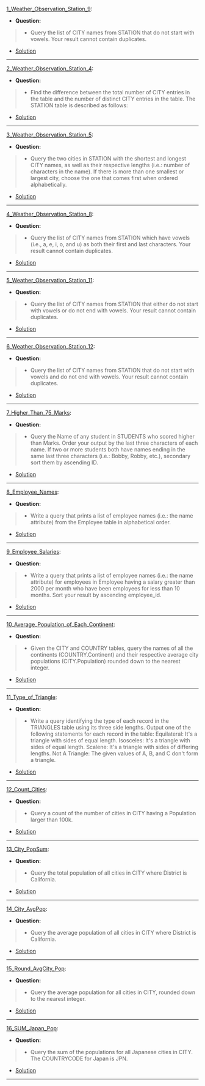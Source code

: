 [1_Weather_Observation_Station_9](https://www.hackerrank.com/challenges/weather-observation-station-9/problem): 
* **Question:**
> * Query the list of CITY names from STATION that do not start with vowels. Your result cannot contain duplicates.
* [Solution](https://github.com/Jtrahan88/SQL/blob/main/HackerRank/SQL-Basics/1_Weather_Observation_Station_9)
---

[2_Weather_Observation_Station_4](https://www.hackerrank.com/challenges/weather-observation-station-4/problem): 
* **Question:**
> * Find the difference between the total number of CITY entries in the table and the number of distinct CITY entries in the table.
The STATION table is described as follows:
* [Solution](https://github.com/Jtrahan88/SQL/blob/main/HackerRank/SQL-Basics/2_Weather_Observation_Station_4)
---

[3_Weather_Observation_Station_5](https://www.hackerrank.com/challenges/weather-observation-station-5/problem): 
* **Question:**
> * Query the two cities in STATION with the shortest and longest CITY names, as well as their respective lengths (i.e.: number of characters in the name). If there is more than one smallest or largest city, choose the one that comes first when ordered alphabetically.
* [Solution](https://github.com/Jtrahan88/SQL/blob/main/HackerRank/SQL-Basics/3_Weather_Observation_Station_5)
---

[4_Weather_Observation_Station_8](https://www.hackerrank.com/challenges/weather-observation-station-8/problem): 
* **Question:**
> * Query the list of CITY names from STATION which have vowels (i.e., a, e, i, o, and u) as both their first and last characters. Your result cannot contain duplicates.
* [Solution](https://github.com/Jtrahan88/SQL/blob/main/HackerRank/SQL-Basics/4_Weather_Observation_Station_8)
---

[5_Weather_Observation_Station_11](https://www.hackerrank.com/challenges/weather-observation-station-11/problem): 
* **Question:**
> * Query the list of CITY names from STATION that either do not start with vowels or do not end with vowels. Your result cannot contain duplicates.
* [Solution](https://github.com/Jtrahan88/SQL/blob/main/HackerRank/SQL-Basics/5_Weather_Observation_Station_11)
---

[6_Weather_Observation_Station_12](https://www.hackerrank.com/challenges/weather-observation-station-12/problem): 
* **Question:**
> * Query the list of CITY names from STATION that do not start with vowels and do not end with vowels. Your result cannot contain duplicates.
* [Solution](https://github.com/Jtrahan88/SQL/blob/main/HackerRank/SQL-Basics/6_Weather_Observation_Station_12)
---

[7_Higher_Than_75_Marks](https://www.hackerrank.com/challenges/more-than-75-marks/problem?h_r=profile): 
* **Question:**
> * Query the Name of any student in STUDENTS who scored higher than  Marks. Order your output by the last three characters of each name. If two or more students both have names ending in the same last three characters (i.e.: Bobby, Robby, etc.), secondary sort them by ascending ID.
* [Solution](https://github.com/Jtrahan88/SQL/blob/main/HackerRank/SQL-Basics/7_Higher_Than_75_Marks)
---

[8_Employee_Names](https://www.hackerrank.com/challenges/name-of-employees/problem): 
* **Question:**
> * Write a query that prints a list of employee names (i.e.: the name attribute) from the Employee table in alphabetical order.
* [Solution](https://github.com/Jtrahan88/SQL/blob/main/HackerRank/SQL-Basics/8_Employee_Names)
---

[9_Employee_Salaries](https://www.hackerrank.com/challenges/salary-of-employees/problem?h_r=profile): 
* **Question:**
> * Write a query that prints a list of employee names (i.e.: the name attribute) for employees in Employee having a salary greater than 2000 per month who have been employees for less than 10 months. Sort your result by ascending employee_id.
* [Solution](https://github.com/Jtrahan88/SQL/blob/main/HackerRank/SQL-Basics/9_Employee_Salaries)
---

[10_Average_Population_of_Each_Continent](https://www.hackerrank.com/challenges/average-population-of-each-continent/problem): 
* **Question:**
> * Given the CITY and COUNTRY tables, query the names of all the continents (COUNTRY.Continent) and their respective average city populations (CITY.Population) rounded down to the nearest integer. 
* [Solution](https://github.com/Jtrahan88/SQL/blob/main/HackerRank/SQL-Basics/10_Average_Population_of_Each_Continent)
---

[11_Type_of_Triangle](https://www.hackerrank.com/challenges/what-type-of-triangle/problem): 
* **Question:**
> * Write a query identifying the type of each record in the TRIANGLES table using its three side lengths. Output one of the following statements for each record in the table:
Equilateral: It's a triangle with  sides of equal length.
Isosceles: It's a triangle with  sides of equal length.
Scalene: It's a triangle with  sides of differing lengths.
Not A Triangle: The given values of A, B, and C don't form a triangle.
* [Solution](https://github.com/Jtrahan88/SQL/blob/main/HackerRank/SQL-Basics/11_Type_of_Triangle)
---

[12_Count_Cities](https://www.hackerrank.com/challenges/revising-aggregations-the-count-function/problem?isFullScreen=true): 
* **Question:**
> * Query a count of the number of cities in CITY having a Population larger than 100k.
* [Solution](https://github.com/Jtrahan88/SQL/blob/main/HackerRank/SQL-Basics/12_Count_Cities)
---

[13_City_PopSum](https://www.hackerrank.com/challenges/revising-aggregations-sum/problem?isFullScreen=true&h_r=next-challenge&h_v=zen): 
* **Question:**
> * Query the total population of all cities in CITY where District is California.
* [Solution](https://github.com/Jtrahan88/SQL/blob/main/HackerRank/SQL-Basics/13_City_PopSum)
---

[14_City_AvgPop](https://www.hackerrank.com/challenges/revising-aggregations-the-average-function/problem?isFullScreen=true&h_r=next-challenge&h_v=zen&h_r=next-challenge&h_v=zen): 
* **Question:**
> * Query the average population of all cities in CITY where District is California.
* [Solution](https://github.com/Jtrahan88/SQL/blob/main/HackerRank/SQL-Basics/14_City_AvgPop)
---

[15_Round_AvgCity_Pop](https://www.hackerrank.com/challenges/average-population/problem?isFullScreen=true&h_r=next-challenge&h_v=zen&h_r=next-challenge&h_v=zen&h_r=next-challenge&h_v=zen): 
* **Question:**
> * Query the average population for all cities in CITY, rounded down to the nearest integer.
* [Solution](https://github.com/Jtrahan88/SQL/blob/main/HackerRank/SQL-Basics/15_Round_AvgCity_Pop)
---

[16_SUM_Japan_Pop](https://www.hackerrank.com/challenges/japan-population/problem?isFullScreen=true&h_r=next-challenge&h_v=zen&h_r=next-challenge&h_v=zen&h_r=next-challenge&h_v=zen&h_r=next-challenge&h_v=zen): 
* **Question:**
> * Query the sum of the populations for all Japanese cities in CITY. The COUNTRYCODE for Japan is JPN.
* [Solution](https://github.com/Jtrahan88/SQL/blob/main/HackerRank/SQL-Basics/16_SUM_Japan_Pop)
---

